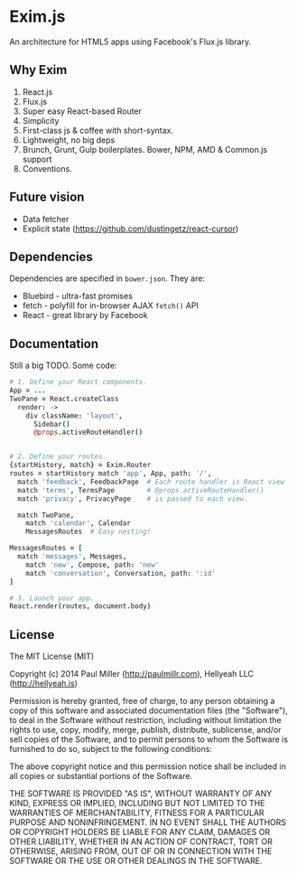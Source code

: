 # Exim.js

An architecture for HTML5 apps using Facebook's Flux.js library.

## Why Exim

1. React.js
2. Flux.js
3. Super easy React-based Router
4. Simplicity
5. First-class js & coffee with short-syntax.
6. Lightweight, no big deps
7. Brunch, Grunt, Gulp boilerplates. Bower, NPM, AMD & Common.js support
8. Conventions.

## Future vision

- Data fetcher
- Explicit state (https://github.com/dustingetz/react-cursor)

## Dependencies

Dependencies are specified in `bower.json`. They are:

- Bluebird - ultra-fast promises
- fetch - polyfill for in-browser AJAX `fetch()` API
- React - great library by Facebook

## Documentation

Still a big TODO. Some code:

```coffeescript
# 1. Define your React components.
App = ...
TwoPane = React.createClass
  render: ->
    div className: 'layout',
      Sidebar()
      @props.activeRouteHandler()


# 2. Define your routes.
{startHistory, match} = Exim.Router
routes = startHistory match 'app', App, path: '/',
  match 'feedback', FeedbackPage  # Each route handler is React view
  match 'terms', TermsPage        # @props.activeRouteHandler()
  match 'privacy', PrivacyPage    # is passed to each view.

  match TwoPane,
    match 'calendar', Calendar
    MessagesRoutes  # Easy nesting!

MessagesRoutes = [
  match 'messages', Messages,
    match 'new', Compose, path: 'new'
    match 'conversation', Conversation, path: ':id'
]

# 3. Launch your app.
React.render(routes, document.body)

```

## License

The MIT License (MIT)

Copyright (c) 2014 Paul Miller (http://paulmillr.com), Hellyeah LLC (http://hellyeah.is)

Permission is hereby granted, free of charge, to any person obtaining a copy of
this software and associated documentation files (the "Software"), to deal in
the Software without restriction, including without limitation the rights to
use, copy, modify, merge, publish, distribute, sublicense, and/or sell copies of
the Software, and to permit persons to whom the Software is furnished to do so,
subject to the following conditions:

The above copyright notice and this permission notice shall be included in all
copies or substantial portions of the Software.

THE SOFTWARE IS PROVIDED "AS IS", WITHOUT WARRANTY OF ANY KIND, EXPRESS OR
IMPLIED, INCLUDING BUT NOT LIMITED TO THE WARRANTIES OF MERCHANTABILITY, FITNESS
FOR A PARTICULAR PURPOSE AND NONINFRINGEMENT. IN NO EVENT SHALL THE AUTHORS OR
COPYRIGHT HOLDERS BE LIABLE FOR ANY CLAIM, DAMAGES OR OTHER LIABILITY, WHETHER
IN AN ACTION OF CONTRACT, TORT OR OTHERWISE, ARISING FROM, OUT OF OR IN
CONNECTION WITH THE SOFTWARE OR THE USE OR OTHER DEALINGS IN THE SOFTWARE.
